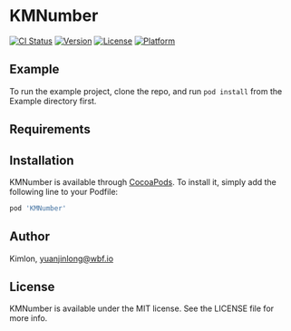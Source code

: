 # KMNumber

[![CI Status](https://img.shields.io/travis/Kimlon/KMNumber.svg?style=flat)](https://travis-ci.org/Kimlon/KMNumber)
[![Version](https://img.shields.io/cocoapods/v/KMNumber.svg?style=flat)](https://cocoapods.org/pods/KMNumber)
[![License](https://img.shields.io/cocoapods/l/KMNumber.svg?style=flat)](https://cocoapods.org/pods/KMNumber)
[![Platform](https://img.shields.io/cocoapods/p/KMNumber.svg?style=flat)](https://cocoapods.org/pods/KMNumber)

## Example

To run the example project, clone the repo, and run `pod install` from the Example directory first.

## Requirements

## Installation

KMNumber is available through [CocoaPods](https://cocoapods.org). To install
it, simply add the following line to your Podfile:

```ruby
pod 'KMNumber'
```

## Author

Kimlon, yuanjinlong@wbf.io

## License

KMNumber is available under the MIT license. See the LICENSE file for more info.

